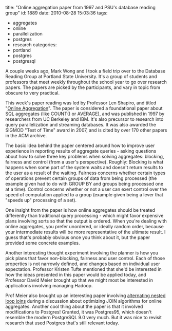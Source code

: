 title: "Online aggregation paper from 1997 and PSU's database reading group"
id: 1889
date: 2010-08-28 15:03:36
tags: 
- aggregates
- online
- parallelization
- postgres
- research
categories: 
- portland
- postgres
- postgresql

A couple weeks ago, Mark Wong and I took a field trip over to the Database Reading Group at Portland State University. It's a group of students and professors that meet weekly throughout the school year to go over research papers. The papers are picked by the participants, and vary in topic from obscure to very practical.

This week's paper reading was led by Professor Len Shapiro, and titled "[Online Aggregation](http://research.microsoft.com/en-us/um/people/helenw/papers/online.ps.gz)". The paper is considered a foundational paper about SQL aggregates (like COUNT() or AVERAGE), and was published in 1997 by researchers from UC Berkeley and IBM. It's also precursor to research into query parallelization and streaming databases. It was also awarded the SIGMOD "Test of Time" award in 2007, and is cited by over 170 other papers in the ACM archive.

The basic idea behind the paper centered around how to improve user experience in reporting results of aggregate queries - asking questions about how to solve three key problems when solving aggregates: blocking, fairness and control (from a user's perspective). Roughly: Blocking is what happens when some part of the system waits and doesn't return results to the user as a result of the waiting. Fairness concerns whether certain types of operations prevent certain groups of data from being processed (the example given had to do with GROUP BY and groups being processed one at a time). Control concerns whether or not a user can exert control over the speed of computation applied to a group (example given being a lever that "speeds up" processing of a set).

One insight from the paper is how online aggregates should be treated differently than traditional query processing - which might favor expensive plans involving sorts so that the output is ordered. When you're dealing with online aggregates, you prefer unordered, or ideally random order, because your intermediate results will be more representative of the ultimate result. I guess that's probably obvious once you think about it, but the paper provided some concrete examples.

Another interesting thought experiment involving the planner is how you pick plans that favor non-blocking, fairness and user control. Each of those properties is not narrowly defined, and changes based on individual user expectation. Professor Kristen Tufte mentioned that she'd be interested in how the ideas presented in this paper would be applied today, and Professor David Meier brought up that we might most be interested in applications involving managing Hadoop.

Prof Meier also brought up an interesting paper involving [alternating nested loop joins](http://db.cs.berkeley.edu/papers/S2K-94-45.pdf) during a discussion about optimizing JOIN algorithms for online aggregates. Another cool thing about the paper is that it involved modifications to Postgres!  Granted, it was Postgres95, which doesn't resemble the modern PostgreSQL 9.0 very much. But it was nice to revisit research that used Postgres that's still relevant today.
